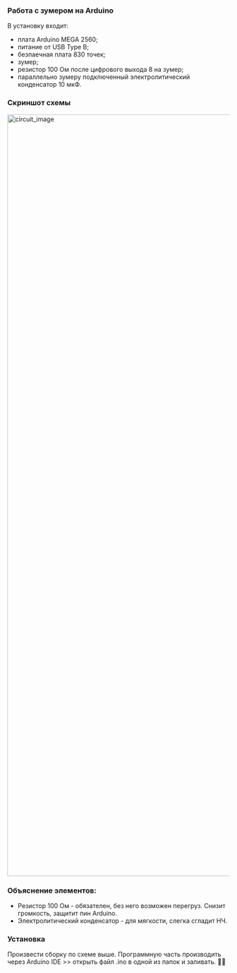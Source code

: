 ### Работа с зумером на Arduino


В установку входит:
- плата Arduino MEGA 2560;
- питание от USB Type B;
- безпаечная плата 830 точек;
- зумер;
- резистор 100 Ом после цифрового выхода 8 на зумер;
- параллельно зумеру подключенный электролитический конденсатор 10 мкФ.


### Скриншот схемы


<img width="3000" height="1728" alt="circuit_image" src="https://github.com/user-attachments/assets/4087ac9a-8712-46a7-9723-db72be526f44" />



### Объяснение элементов:


- Резистор 100 Ом - обязателен, без него возможен перегруз. Снизит громкость, защитит пин Arduino.
- Электролитический конденсатор - для мягкости, слегка сгладит НЧ.


### Установка


Произвести сборку по схеме выше. Программную часть производить через Arduino IDE >> открыть файл .ino в одной из папок и заливать.
🤔🤭
